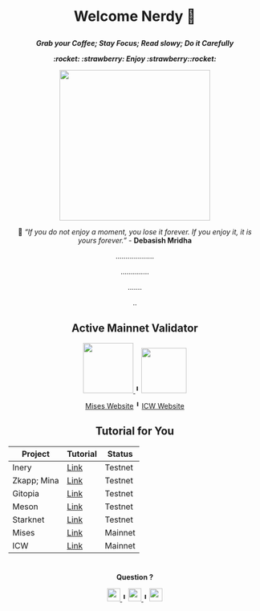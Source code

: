 
# <p align="center">Welcome Nerdy 👋</p>

 <p align="center"><b><i>Grab your Coffee;  Stay Focus; Read slowy; Do it Carefully  </b></i></p>
 <p align="center"><b><i>:rocket: :strawberry:    Enjoy   :strawberry::rocket: </b></i></p>


</div>
<div align='center'>
<a href='https:pornhub.com'>
    <img width="300" height="300" src="https://cdn.dribbble.com/users/743832/screenshots/3803096/day5-6_cat-tail_tx.gif"/>
</a>

:apple: <i>“If you do not enjoy a moment, you lose it forever. If you enjoy it, it is yours forever.”</i> - <b>Debasish Mridha</b>


...................

..............
 
.......

..

## Active Mainnet Validator

<a href='https://gw.mises.site/validators/misesvaloper15m4quyd0tm8whldm7z59uyfvvz0t3wmkgklgj4'>
    <img width="100" height="100" src="https://play-lh.googleusercontent.com/kpsfGa5rdvPUPVgiyo3bN4G4TdRuf_YUtm5nK0MYEZlEUrgaptnOZ_K_m2IADFA1jQ"/>
</a>
  ╹
 
 <a href='https://gw.mises.site/validators/misesvaloper15m4quyd0tm8whldm7z59uyfvvz0t3wmkgklgj4'>
    <img width="90" height="90" src="https://pbs.twimg.com/profile_images/1483377079312093184/nZDkarnk_400x400.jpg"/>
</a>
 
 [ Mises Website](https://www.mises.site/) ╹
 [ICW Website](https://www.mises.site/)


## Tutorial for You 

| Project | Tutorial | Status |
|----------|----------------|-----|
| Inery | [Link](https://t.me/unikii) | Testnet |
| Zkapp; Mina| [Link](https://github.com/DaddyUnikii/How-to-install-04-zkapp-browser-ui-on-MINA-Protocol) | Testnet |
| Gitopia | [Link](https://t.me/unikii) | Testnet |
| Meson | [Link](https://t.me/unikii) | Testnet |
| Starknet | [Link](https://t.me/unikii) | Testnet |
| Mises | [Link](https://t.me/unikii) | Mainnet |
| ICW | [Link](https://t.me/unikii) | Mainnet |

#

</div>
<div align='center'>

<b>Question ?</b>

<a href='https://t.me/unikii'>
    <img width="26" height="26" src="https://icons.veryicon.com/png/o/internet--web/logos/telegram-fill.png"/>
</a>
╹
<a href='https://discordapp.com/users/daddyunikii#5343'>
    <img width="26" height="26" src="https://cdn-icons-png.flaticon.com/512/5968/5968759.png"/>
</a>
 ╹
<a href='https://twitter.com/rdfrlyrdfrly'>
    <img width="26" height="26" src="https://cdn-icons-png.flaticon.com/512/6422/6422210.png"/>
</a>


</div>
